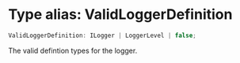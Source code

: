 # Type alias: ValidLoggerDefinition

```ts
ValidLoggerDefinition: ILogger | LoggerLevel | false;
```

The valid defintion types for the logger.
